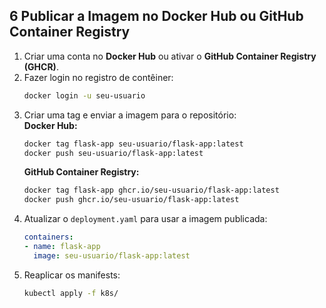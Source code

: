 ## **6 Publicar a Imagem no Docker Hub ou GitHub Container Registry**  
1. Criar uma conta no **Docker Hub** ou ativar o **GitHub Container Registry (GHCR)**.  
2. Fazer login no registro de contêiner:  
   ```sh
   docker login -u seu-usuario
   ```  
3. Criar uma tag e enviar a imagem para o repositório:  
   **Docker Hub:**  
   ```sh
   docker tag flask-app seu-usuario/flask-app:latest
   docker push seu-usuario/flask-app:latest
   ```  
   **GitHub Container Registry:**  
   ```sh
   docker tag flask-app ghcr.io/seu-usuario/flask-app:latest
   docker push ghcr.io/seu-usuario/flask-app:latest
   ```  
4. Atualizar o `deployment.yaml` para usar a imagem publicada:  
   ```yaml
   containers:
   - name: flask-app
     image: seu-usuario/flask-app:latest
   ```  
5. Reaplicar os manifests:  
   ```sh
   kubectl apply -f k8s/
